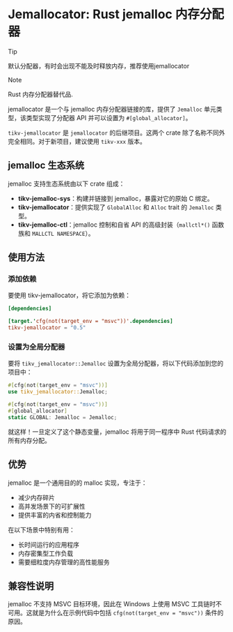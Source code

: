 # Jemallocator: Rust jemalloc 内存分配器

> [!TIP]
>
> 默认分配器，有时会出现不能及时释放内存，推荐使用jemallocator

> [!NOTE]  
> Rust 内存分配器替代品.


jemallocator 是一个与 jemalloc 内存分配器链接的库，提供了 `Jemalloc` 单元类型，该类型实现了分配器 API 并可以设置为 `#[global_allocator]`。

`tikv-jemallocator` 是 `jemallocator` 的后继项目。这两个 crate 除了名称不同外完全相同。对于新项目，建议使用 `tikv-xxx` 版本。

## jemalloc 生态系统

jemalloc 支持生态系统由以下 crate 组成：

- **tikv-jemalloc-sys**：构建并链接到 jemalloc，暴露对它的原始 C 绑定。
- **tikv-jemallocator**：提供实现了 `GlobalAlloc` 和 `Alloc` trait 的 `Jemalloc` 类型。
- **tikv-jemalloc-ctl**：jemalloc 控制和自省 API 的高级封装（`mallctl*()` 函数族和 `MALLCTL NAMESPACE`）。

## 使用方法

### 添加依赖

要使用 tikv-jemallocator，将它添加为依赖：

```toml
[dependencies]

[target.'cfg(not(target_env = "msvc"))'.dependencies]
tikv-jemallocator = "0.5"
```

### 设置为全局分配器

要将 `tikv_jemallocator::Jemalloc` 设置为全局分配器，将以下代码添加到您的项目中：

```rust
#[cfg(not(target_env = "msvc"))]
use tikv_jemallocator::Jemalloc;

#[cfg(not(target_env = "msvc"))]
#[global_allocator]
static GLOBAL: Jemalloc = Jemalloc;
```

就这样！一旦定义了这个静态变量，jemalloc 将用于同一程序中 Rust 代码请求的所有内存分配。

## 优势

jemalloc 是一个通用目的的 malloc 实现，专注于：

- 减少内存碎片
- 高并发场景下的可扩展性
- 提供丰富的内省和控制能力

在以下场景中特别有用：
- 长时间运行的应用程序
- 内存密集型工作负载
- 需要细粒度内存管理的高性能服务

## 兼容性说明

jemalloc 不支持 MSVC 目标环境，因此在 Windows 上使用 MSVC 工具链时不可用。这就是为什么在示例代码中包括 `cfg(not(target_env = "msvc"))` 条件的原因。